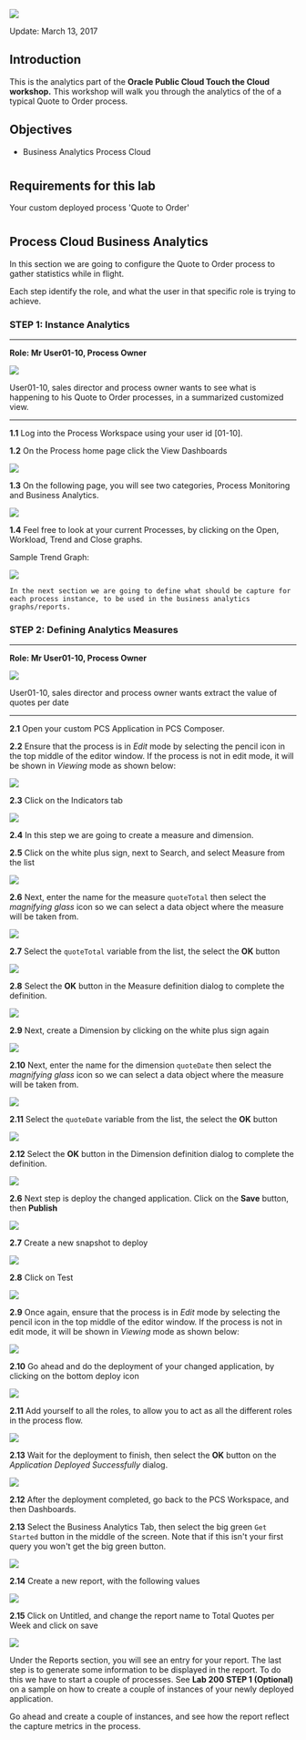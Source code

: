 ![](images/300/HeaderImage.png)  

Update: March 13, 2017

## Introduction

This is the analytics part of the  **Oracle Public Cloud Touch the Cloud workshop.** This workshop will walk you through the analytics of the  of a typical Quote to Order process.

## Objectives

- Business Analytics Process Cloud

# 

## Requirements for this lab

Your custom deployed process 'Quote to Order' 

# 

## Process Cloud Business Analytics

In this section we are going to configure the Quote to Order process to gather statistics while in flight.

Each step identify the role, and what the user in that specific role is trying to achieve. 

### **STEP 1**: Instance Analytics

---

**Role: Mr User01-10, Process Owner**

![](images/personas/roger_frezia_sales_director.png)

  User01-10, sales director and process owner wants to see what is happening to his Quote to Order processes, in a summarized customized view. 
  
---

**1.1** Log into the Process Workspace using your user id [01-10].

**1.2** On the Process home page click the View Dashboards

![](images/400/Picture1.png)

**1.3** On the following page, you will see two categories, Process Monitoring and Business Analytics.

![](images/400/Picture2.png)

**1.4** Feel free to look at your current Processes, by clicking on the Open, Workload, Trend and Close graphs.

Sample Trend Graph:

![](images/400/Picture3.png)

    In the next section we are going to define what should be capture for each process instance, to be used in the business analytics graphs/reports.

### **STEP 2**: Defining Analytics Measures

---

**Role: Mr User01-10, Process Owner**

![](images/personas/roger_frezia_sales_director.png)

  User01-10, sales director and process owner wants extract the value of quotes per date

---

**2.1** Open your custom PCS Application in PCS Composer. 

**2.2** Ensure that the process is in *Edit* mode by selecting the pencil icon in the top middle of the editor window.  If the process is not in edit mode, it will be shown in *Viewing* mode as shown below:

![](images/300/image070.png)

**2.3** Click on the Indicators tab

![](images/400/Picture4.png)

**2.4** In this step we are going to create a measure and dimension.

**2.5** Click on the white plus sign, next to Search, and select Measure from the list

![](images/400/Picture5.png)

**2.6** Next, enter the name for the measure `quoteTotal` then select the _magnifying glass_ icon so we can select a data object where the measure will be taken from.

![](images/400/Picture6.png)

**2.7** Select the `quoteTotal` variable from the list, the select the **OK** button

![](images/400/Picture6a.png)

**2.8** Select the **OK** button in the Measure definition dialog to complete the definition.

![](images/400/Picture6b.png)

**2.9** Next, create a Dimension by clicking on the white plus sign again

![](images/400/Picture7.png)

**2.10** Next, enter the name for the dimension `quoteDate` then select the _magnifying glass_ icon so we can select a data object where the measure will be taken from.

![](images/400/Picture7a.png)

**2.11** Select the `quoteDate` variable from the list, the select the **OK** button

![](images/400/Picture7b.png)

**2.12** Select the **OK** button in the Dimension definition dialog to complete the definition.

![](images/400/Picture7c.png)

**2.6** Next step is deploy the changed application. Click on the **Save** button, then **Publish**

![](images/400/Picture8.png)

**2.7** Create a new snapshot to deploy

![](images/400/Picture9.png)

**2.8** Click on Test

![](images/400/Picture10.png)

**2.9** Once again, ensure that the process is in *Edit* mode by selecting the pencil icon in the top middle of the editor window.  If the process is not in edit mode, it will be shown in *Viewing* mode as shown below:

![](images/400/Picture16.png)

**2.10** Go ahead and do the deployment of your changed application, by clicking on the bottom deploy icon

![](images/400/Picture11.png)

**2.11** Add yourself to all the roles, to allow you to act as all the different roles in the process flow.

![](images/400/Picture12.png)

**2.13** Wait for the deployment to finish, then select the **OK** button on the _Application Deployed Successfully_ dialog.

![](images/400/Picture13.png)

**2.12** After the deployment completed, go back to the PCS Workspace, and then Dashboards. 

**2.13** Select the Business Analytics Tab, then select the big green `Get Started` button in the middle of the screen.  Note that if this isn't your first query you won't get the big green button.

![](images/400/Picture17.png)

**2.14** Create a new report, with the following values

![](images/400/Picture14.png)

**2.15** Click on Untitled, and change the report name to Total Quotes per Week and click on save

![](images/400/Picture15.png)

  Under the Reports section, you will see an entry for your report. The last step is to generate some information to be displayed in the report. To do this we have to start a couple of processes. See **Lab 200** **STEP 1 (Optional)** on a sample on how to create a couple of instances of your newly deployed application.

  Go ahead and create a couple of instances, and see how the report reflect the capture metrics in the process.







